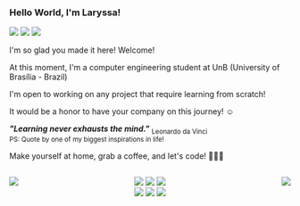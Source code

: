 
### Hello World, I'm Laryssa! 

<div>
 
<a href="mailto:contatolaryssaf@gmail.com"><img src="https://img.shields.io/badge/-Gmail-%23333?style=for-the-badge&logo=gmail&logoColor=white" target="_blank"></a>
<a href="https://www.linkedin.com/in/laryssaoliferreira" target="_blank"><img src="https://img.shields.io/badge/-LinkedIn-%230077B5?style=for-the-badge&logo=linkedin&logoColor=white" target="_blank"></a>
<a href="https://medium.com/@laryssa.ferreira" target="_blank"><img src="https://img.shields.io/badge/Medium-12100E?style=for-the-badge&logo=medium&logoColor=white" target="_blank"></a>  

</div>

I'm so glad you made it here! Welcome!

At this moment, I'm a computer engineering student at UnB (University of Brasília - Brazil)

I'm open to working on any project that require learning from scratch! 

It would be a honor to have your company on this journey! ☺️ <br>

***"Learning never exhausts the mind."***
<sub> Leonardo da Vinci </sub> <br>
<sup> PS: Quote by one of my biggest inspirations in life!</sup>

Make yourself at home, grab a coffee, and let's code! 👩🏻‍💻

##
<img align="left" src="https://github-readme-stats-sigma-five.vercel.app/api/top-langs/?username=laryferreira&theme=monokai&line_height=40&hide=css"/> </a>
<a href=""> <img align="right" src="https://streak-stats.demolab.com?user=laryferreira&theme=monokai&hide_border=true)](https://git.io/streak-stats"/> </a>

<div align="center">
  <img src="https://img.shields.io/badge/Python-14354C?style=for-the-badge&logo=python&logoColor=white"/>
  <img src="https://img.shields.io/badge/JavaScript-323330?style=for-the-badge&logo=javascript&logoColor=F7DF1E"/>
  <img src="https://img.shields.io/badge/Node.js-43853D?style=for-the-badge&logo=node.js&logoColor=white"/>
 </div>
  <div align="center">
  <img src="https://img.shields.io/badge/PyCharm-000000.svg?&style=for-the-badge&logo=PyCharm&logoColor=white"/>
  <img src="https://img.shields.io/badge/VSCode-0078D4?style=for-the-badge&logo=visual%20studio%20code&logoColor=white"/>
  <img src="https://img.shields.io/badge/replit-667881?style=for-the-badge&logo=replit&logoColor=white"/>
 
